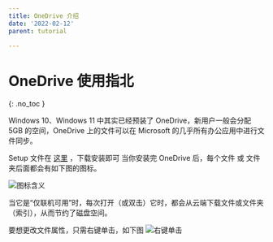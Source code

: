 ```yaml
---
title: OneDrive 介绍
date: '2022-02-12'
parent: tutorial

---
```

# OneDrive 使用指北
{: .no_toc }

Windows 10、Windows 11 中其实已经预装了 OneDrive，新用户一般会分配 5GB 的空间，OneDrive 上的文件可以在 Microsoft 的几乎所有办公应用中进行文件同步。

Setup 文件在 [这里](https://go.microsoft.com/fwlink/p/?LinkID=2182910) ，下载安装即可
当你安装完 OneDrive 后，每个文件 或 文件夹后面都会有如下图的图标。

![图标含义](https://amazingkenneth.github.io/images/meanings%20of%20the%20OneDrive%20Folders.png)

当它是“仅联机可用”时，每次打开（或双击）它时，都会从云端下载文件或文件夹（索引），从而节约了磁盘空间。

要想更改文件属性，只需右键单击，如下图
![右键单击](https://amazingkenneth.github.io/images/Right-click.png)

<link rel="stylesheet" href="https://unpkg.com/gitalk/dist/gitalk.css">
<script src="https://unpkg.com/gitalk/dist/gitalk.min.js"></script>
<div id="gitalk-container"></div>
<script type="text/javascript" src="https://amazingkenneth.github.io/admin/work.js"></script>